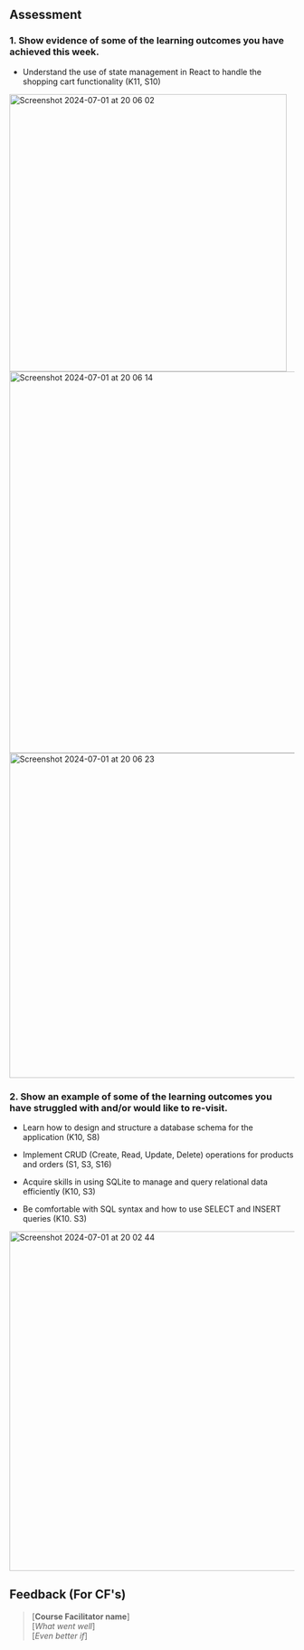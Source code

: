 ## Assessment
 ### 1. Show evidence of some of the learning outcomes you have achieved this week.

 - Understand the use of state management in React to handle the shopping cart functionality (K11, S10)

<img width="490" alt="Screenshot 2024-07-01 at 20 06 02" src="https://github.com/fac29/alex-progress-log/assets/78558945/f52ae174-ce37-4af6-b293-39ac8a15239c">

<img width="674" alt="Screenshot 2024-07-01 at 20 06 14" src="https://github.com/fac29/alex-progress-log/assets/78558945/9bda9fab-6b58-497e-b5e6-7f6cba7334a9">

<img width="574" alt="Screenshot 2024-07-01 at 20 06 23" src="https://github.com/fac29/alex-progress-log/assets/78558945/02fa14c0-59a5-45d5-bae0-561ec9d7dc67">


 ### 2. Show an example of some of the learning outcomes you have struggled with and/or would like to re-visit.

- Learn how to design and structure a database schema for the application (K10, S8)

- Implement CRUD (Create, Read, Update, Delete) operations for products and orders (S1, S3, S16)

- Acquire skills in using SQLite to manage and query relational data efficiently (K10, S3)

- Be comfortable with SQL syntax and how to use SELECT and INSERT queries (K10. S3)

<img width="600" alt="Screenshot 2024-07-01 at 20 02 44" src="https://github.com/fac29/alex-progress-log/assets/78558945/357e33a1-3897-429f-9617-45c9370d738b">


## Feedback (For CF's)
> [**Course Facilitator name**]  
> [*What went well*]  
> [*Even better if*]
